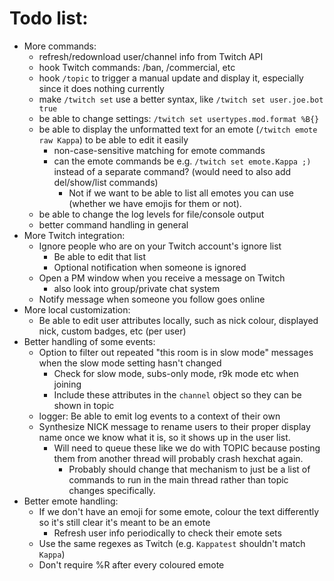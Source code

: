 # Todo list:

* More commands:
  * refresh/redownload user/channel info from Twitch API
  * hook Twitch commands: /ban, /commercial, etc
  * hook `/topic` to trigger a manual update and display it, especially since it does nothing currently
  * make `/twitch set` use a better syntax, like `/twitch set user.joe.bot true`
  * be able to change settings: `/twitch set usertypes.mod.format %B{}`
  * be able to display the unformatted text for an emote (`/twitch emote raw Kappa`) to be able to edit it easily
    * non-case-sensitive matching for emote commands
	* can the emote commands be e.g. `/twitch set emote.Kappa ;)` instead of
	  a separate command? (would need to also add del/show/list commands)
	  * Not if we want to be able to list all emotes you can use (whether we
	    have emojis for them or not).
  * be able to change the log levels for file/console output
  * better command handling in general
* More Twitch integration:
  * Ignore people who are on your Twitch account's ignore list
    * Be able to edit that list
	* Optional notification when someone is ignored
  * Open a PM window when you receive a message on Twitch
    * also look into group/private chat system
  * Notify message when someone you follow goes online
* More local customization:
  * Be able to edit user attributes locally, such as nick colour, displayed nick, custom badges, etc (per user)
* Better handling of some events:
  * Option to filter out repeated "this room is in slow mode" messages when the slow mode setting hasn't changed
    * Check for slow mode, subs-only mode, r9k mode etc when joining
	* Include these attributes in the `channel` object so they can be shown in topic
  * logger: Be able to emit log events to a context of their own
  * Synthesize NICK message to rename users to their proper display name once we know what it is, so it shows up in the user list.
    * Will need to queue these like we do with TOPIC because posting them from another thread will probably crash hexchat again.
	  * Probably should change that mechanism to just be a list of commands to run in the main thread rather than topic changes specifically.
* Better emote handling:
  * If we don't have an emoji for some emote, colour the text differently so it's still clear it's meant to be an emote
    * Refresh user info periodically to check their emote sets
  * Use the same regexes as Twitch (e.g. `Kappatest` shouldn't match `Kappa`)
  * Don't require %R after every coloured emote

